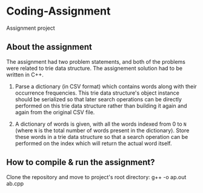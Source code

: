 # Coding-Assignment
Assignment project

## About the assignment
The assignment had two problem statements, and both of the problems were related to trie data structure. The assignement solution had to be written in C++.

1. Parse a dictionary (in CSV format) which contains words along with their occurrence frequencies. This trie data structure's object instance should be serialized so that later search operations can be directly performed on this trie data structure rather than building it again and again from the original CSV file.

2. A dictionary of words is given, with all the words indexed from 0 to `N` (where `N` is the total number of words present in the dictionary). Store these words in a trie data structure so that a search operation can be performed on the index which will return the actual word itself.

## How to compile & run the assignment?
Clone the repository and move to project's root directory:
g++ -o ap.out ab.cpp
